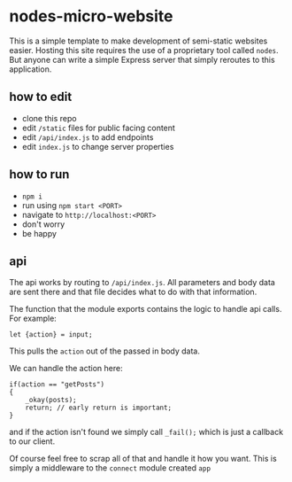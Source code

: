 # nodes-micro-website

This is a simple template to make development of semi-static websites easier. Hosting this site requires the use of a proprietary tool called `nodes`. But anyone can write a simple Express server that simply reroutes to this application.

## how to edit
- clone this repo
- edit `/static` files for public facing content
- edit `/api/index.js` to add endpoints
- edit `index.js` to change server properties

## how to run
- `npm i` 
- run using `npm start <PORT>`
- navigate to `http://localhost:<PORT>`
- don't worry
- be happy

## api

The api works by routing to `/api/index.js`. All parameters and body data are sent there and that file decides what to do with that information.

The function that the module exports contains the logic to handle api calls. For example:

```
let {action} = input;
```

This pulls the `action` out of the passed in body data.

We can handle the action here:
```
if(action == "getPosts")
{
	_okay(posts);
	return; // early return is important;
}
```

and if the action isn't found we simply call `_fail();` which is just a callback to our client.

Of course feel free to scrap all of that and handle it how you want. This is simply a middleware to the `connect` module created `app`
